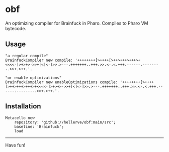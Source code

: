 # obf

An optimizing compiler for Brainfuck in Pharo. Compiles to Pharo VM bytecode.
## Usage

```
"a regular compile"
BrainfuckCompiler new compile: '++++++++[>++++[>++>+++>+++>+<<<<-]>+>+>->>+[<]<-]>>.>---.+++++++..+++.>>.<-.<.+++.------.--------.>>+.>++.'.

"or enable optimizations"
BrainfuckCompiler new enableOptimizations compile: '++++++++[>++++[>++>+++>+++>+<<<<-]>+>+>->>+[<]<-]>>.>---.+++++++..+++.>>.<-.<.+++.------.--------.>>+.>++.'.

```
## Installation```Metacello new	repository: 'github://hellerve/obf:main/src';	baseline: 'Brainfuck';	load```
<hr/>

Have fun!